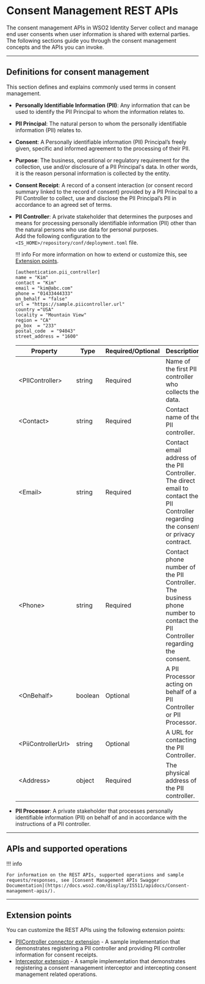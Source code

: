 # Consent Management REST APIs

The consent management APIs in WSO2 Identity Server collect and manage
end user consents when user information is shared with external parties.
The following sections guide you through the consent management concepts
and the APIs you can invoke.

---

## Definitions for consent management

This section defines and explains commonly used terms in consent
management.

-   **Personally Identifiable Information (PII)**: Any information that can be used to identify the PII Principal to whom the information relates to.
-   **PII Principal**: The natural person to whom the personally identifiable information (PII) relates to.
-   **Consent**: A Personally identifiable information (PII) Principal’s freely
    given, specific and informed agreement to the processing of their
    PII.
-   **Purpose**: The business, operational or regulatory requirement for the
    collection, use and/or disclosure of a PII Principal's data. In
    other words, it is the reason personal information is collected by
    the entity.
-   **Consent Receipt**: A record of a consent interaction (or consent record summary
    linked to the record of consent) provided by a PII Principal to a
    PII Controller to collect, use and disclose the PII Principal’s PII
    in accordance to an agreed set of terms.
-   **PII Controller**: A private stakeholder that determines the purposes and means for
    processing personally identifiable information (PII) other than the
    natural persons who use data for personal purposes.  
Add the following configuration to the `<IS_HOME>/repository/conf/deployment.toml` file.

    !!! info 
        For more information on how to extend or customize this, see
        [Extension points](#extension-points).

    ``` 
    [authentication.pii_controller]
    name = "Kim"
    contact = "Kim"
    email = "kim@abc.com"
    phone = "01433444333"
    on_behalf = "false"
    url = "https://sample.piicontroller.url"
    country ="USA"
    locality = "Mountain View"
    region = "CA"
    po_box  = "233"
    postal_code  = "94043"
    street_address = "1600"
    ```
            
    | Property             | Type    | Required/Optional | Description                                                                                                                            |
    |----------------------|---------|-------------------|----------------------------------------------------------------------------------------------------------------------------------------|
    | <PIIController\>    | string  | Required          | Name of the first PII controller who collects the data.                                                                                |
    | <Contact\>          | string  | Required          | Contact name of the PII controller.                                                                                                    |
    | <Email\>            | string  | Required          | Contact email address of the PII Controller. The direct email to contact the PII Controller regarding the consent or privacy contract. |
    | <Phone\>            | string  | Required          | Contact phone number of the PII Controller. The business phone number to contact the PII Controller regarding the consent.             |
    | <OnBehalf\>         | boolean | Optional          | A PII Processor acting on behalf of a PII Controller or PII Processor.                                                                 |
    | <PiiControllerUrl\> | string  | Optional          | A URL for contacting the PII Controller.                                                                                               |
    | <Address\>          | object  | Required          | The physical address of the PII controller.                                                                                            |

-   **PII Processor**: A private stakeholder that processes personally identifiable
    information (PII) on behalf of and in accordance with the
    instructions of a PII controller.

---

## APIs and supported operations

!!! info
    
    For information on the REST APIs, supported operations and sample requests/responses, see [Consent Management APIs Swagger Documentation](https://docs.wso2.com/display/IS511/apidocs/Consent-management-apis/).
    
---

## Extension points

You can customize the REST APIs using the following extension points:

-   [PIIController connector extension](https://github.com/wso2/samples-is/tree/product-is3289/consent-mgt/piicontroller/org.wso2.carbon.identity.piicontroller) -
    A sample implementation that demonstrates registering a PII
    controller and providing PII controller information for consent
    receipts.  
-   [Interceptor extension](https://github.com/wso2/samples-is/tree/product-is3289/consent-mgt/interceptor) -
    A sample implementation that demonstrates registering a consent
    management interceptor and intercepting consent management related
    operations.
